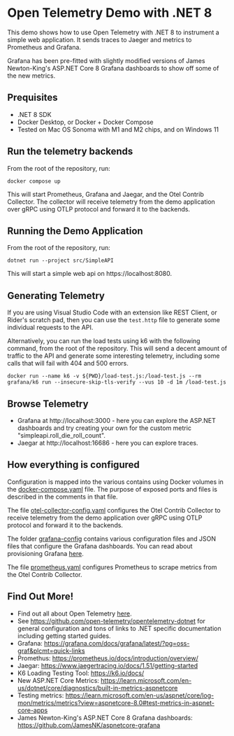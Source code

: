# Open Telemetry Demo with .NET 8

This demo shows how to use Open Telemetry with .NET 8 to instrument a simple web application. It sends traces to Jaeger and metrics to Prometheus and Grafana.

Grafana has been pre-fitted with slightly modified versions of James Newton-King's ASP.NET Core 8 Grafana dashboards to show off some of the new metrics.

## Prequisites

- .NET 8 SDK
- Docker Desktop, or Docker + Docker Compose
- Tested on Mac OS Sonoma with M1 and M2 chips, and on Windows 11

## Run the telemetry backends

From the root of the repository, run:

```
docker compose up
```

This will start Prometheus, Grafana and Jaegar, and the Otel Contrib Collector. The collector will receive telemetry from the demo application over gRPC using OTLP protocol and forward it to the backends.


## Running the Demo Application

From the root of the repository, run:

```
dotnet run --project src/SimpleAPI
```

This will start a simple web api on https://localhost:8080.

## Generating Telemetry

If you are using Visual Studio Code with an extension like REST Client, or Rider's scratch pad, then you can use the `test.http` file to generate some individual requests to the API.

Alternatively, you can run the load tests using k6 with the following command, from the root of the repository. This will send a decent amount of traffic to the API and generate some interesting telemetry, including some calls that will fail with 404 and 500 errors.

```
docker run --name k6 -v ${PWD}/load-test.js:/load-test.js --rm grafana/k6 run --insecure-skip-tls-verify --vus 10 -d 1m /load-test.js
```

## Browse Telemetry

- Grafana at http://localhost:3000 - here you can explore the ASP.NET dashboards and try creating your own for the custom metric "simpleapi.roll_die_roll_count".
- Jaegar at http://localhost:16686 - here you can explore traces.

## How everything is configured

Configuration is mapped into the various contains using Docker volumes in the [docker-compose.yaml](docker-compose.yaml) file. The purpose of exposed ports and files is described in the comments in that file.

The file [otel-collector-config.yaml](otel-collector-config.yaml) configures the Otel Contrib Collector to receive telemetry from the demo application over gRPC using OTLP protocol and forward it to the backends.

The folder [grafana-config](grafana-config) contains various configuration files and JSON files that configure the Grafana dashboards. You can read about provisioning Grafana [here](https://grafana.com/docs/grafana/latest/administration/provisioning/).

The file [prometheus.yaml](prometheus.yaml) configures Prometheus to scrape metrics from the Otel Contrib Collector.


## Find Out More!

- Find out all about Open Telemetry [here](https://opentelemetry.io).
- See https://github.com/open-telemetry/opentelemetry-dotnet for general configuration and tons of links to .NET specific documentation including getting started guides.
- Grafana: https://grafana.com/docs/grafana/latest/?pg=oss-graf&plcmt=quick-links
- Promethus: https://prometheus.io/docs/introduction/overview/
- Jaegar: https://www.jaegertracing.io/docs/1.51/getting-started
- K6 Loading Testing Tool: https://k6.io/docs/
- New ASP.NET Core Metrics: https://learn.microsoft.com/en-us/dotnet/core/diagnostics/built-in-metrics-aspnetcore
- Testing metrics: https://learn.microsoft.com/en-us/aspnet/core/log-mon/metrics/metrics?view=aspnetcore-8.0#test-metrics-in-aspnet-core-apps
- James Newton-King's ASP.NET Core 8 Grafana dashboards: https://github.com/JamesNK/aspnetcore-grafana

